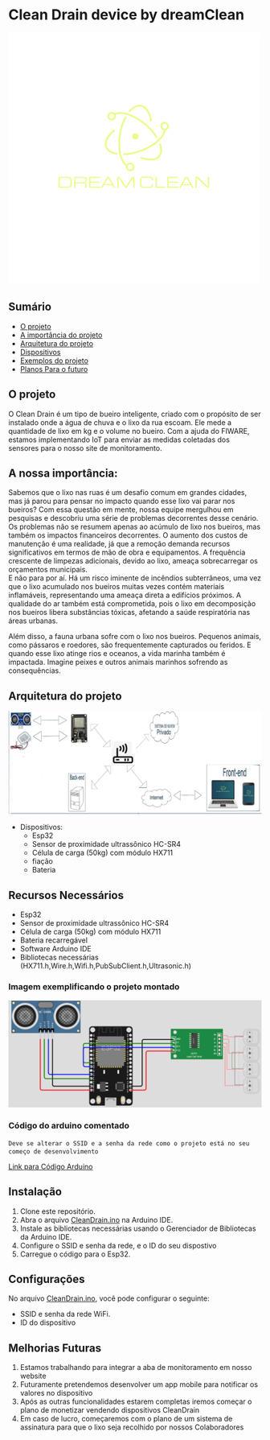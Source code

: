 # Clean Drain device by dreamClean
![LogoDreamClean](/logo.png)
## Sumário
- [O projeto](#o-projeto)
- [A importância do projeto](#a-nossa-importância)
- [Arquitetura do projeto](#arquitetura-do-projeto)
- [Dispositivos](#dispositivos)
- [Exemplos do projeto](#Imagem-exemplificando-o-projeto-montado)
- [Planos Para o futuro](#Melhorias-futuras)


## O projeto
O Clean Drain é um tipo de bueiro inteligente, criado com o propósito de ser instalado onde a água de chuva e o lixo da rua escoam. Ele mede a quantidade de lixo em kg e o volume no bueiro. Com a ajuda do FIWARE, estamos implementando IoT para enviar as medidas coletadas dos sensores para o nosso site de monitoramento.

## A nossa importância:
Sabemos que o lixo nas ruas é um desafio comum em grandes cidades, mas já parou para pensar no impacto quando esse lixo vai parar nos bueiros? Com essa questão em mente, nossa equipe mergulhou em pesquisas e descobriu uma série de problemas decorrentes desse cenário.
Os problemas não se resumem apenas ao acúmulo de lixo nos bueiros, mas também os impactos financeiros decorrentes. O aumento dos custos de manutenção é uma realidade, já que a remoção demanda recursos significativos em termos de mão de obra e equipamentos. A frequência crescente de limpezas adicionais, devido ao lixo, ameaça sobrecarregar os orçamentos municipais.   
E não para por aí. Há um risco iminente de incêndios subterrâneos, uma vez que o lixo acumulado nos bueiros muitas vezes contém materiais inflamáveis, representando uma ameaça direta a edifícios próximos. A qualidade do ar também está comprometida, pois o lixo em decomposição nos bueiros libera substâncias tóxicas, afetando a saúde respiratória nas áreas urbanas. 

Além disso, a fauna urbana sofre com o lixo nos bueiros. Pequenos animais, como pássaros e roedores, são frequentemente capturados ou feridos. E quando esse lixo atinge rios e oceanos, a vida marinha também é impactada. Imagine peixes e outros animais marinhos sofrendo as consequências.  


## Arquitetura do projeto
![DraftArquitetura](/draftArquiteturaProposta.png)

- Dispositivos:
  - Esp32
  - Sensor de proximidade ultrassônico HC-SR4
  - Célula de carga (50kg) com módulo HX711
  - fiação
  - Bateria 
## Recursos Necessários

- Esp32
- Sensor de proximidade ultrassônico HC-SR4
- Célula de carga (50kg) com módulo HX711
- Bateria recarregável
- Software Arduino IDE
- Bibliotecas necessárias (HX711.h,Wire.h,Wifi.h,PubSubClient.h,Ultrasonic.h)

### Imagem exemplificando o projeto montado 
![Imagem Arduino Montado](/Hardware.png)
### Código do arduino comentado
    Deve se alterar o SSID e a senha da rede como o projeto está no seu começo de desenvolvimento
[Link para Código Arduino](/CleanDrain.ino)
## Instalação

1. Clone este repositório.
2. Abra o arquivo [CleanDrain.ino](/CleanDrain.ino) na Arduino IDE.
3. Instale as bibliotecas necessárias usando o Gerenciador de Bibliotecas da Arduino IDE.
4. Configure o SSID e senha da rede, e o ID do seu dispostivo
5. Carregue o código para o Esp32.
## Configurações

No arquivo [CleanDrain.ino](/CleanDrain.ino), você pode configurar o seguinte:

- SSID e senha da rede WiFi.
- ID do dispositivo

## Melhorias Futuras

1. Estamos trabalhando para integrar a aba de monitoramento em nosso website
2. Futuramente pretendemos desenvolver um app mobile para notificar os valores no dispositivo
3. Após as outras funcionalidades estarem completas iremos começar o plano de monetizar vendendo dispositivos CleanDrain
4. Em caso de lucro, começaremos com o plano de um sistema de assinatura para que o lixo seja recolhido por nossos Colaboradores



